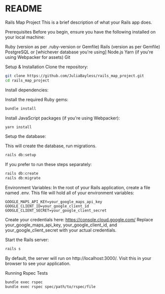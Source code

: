 # README
Rails Map Project
This is a brief description of what your Rails app does.

Prerequisites
Before you begin, ensure you have the following installed on your local machine:

Ruby (version as per .ruby-version or Gemfile)
Rails (version as per Gemfile)
PostgreSQL or [whichever database you're using]
Node.js
Yarn (if you're using Webpacker for assets)
Git

Setup & Installation
Clone the repository:

```bash
git clone https://github.com/JuliaBayless/rails_map_project.git
cd rails_map_project
```
Install dependencies:

Install the required Ruby gems:

```bash
bundle install
```

Install JavaScript packages (if you're using Webpacker):

```bash
yarn install
```

Setup the database:

This will create the database, run migrations.

```bash
rails db:setup
```
If you prefer to run these steps separately:

```bash
rails db:create
rails db:migrate
```

Environment Variables:
In the root of your Rails application, create a file named .env. This file will hold all of your environment variables:

```plaintext
GOOGLE_MAPS_API_KEY=your_google_maps_api_key
GOOGLE_CLIENT_ID=your_google_client_id
GOOGLE_CLIENT_SECRET=your_google_client_secret
```
Create your credentials here: https://console.cloud.google.com/
Replace your_google_maps_api_key, your_google_client_id, and your_google_client_secret with your actual credentials.

Start the Rails server:

```bash
rails s
```

By default, the server will run on http://localhost:3000/. Visit this in your browser to see your application.

Running Rspec Tests
```bash
bundle exec rspec
bundle exec rspec spec/path/to/rspec/file
```
